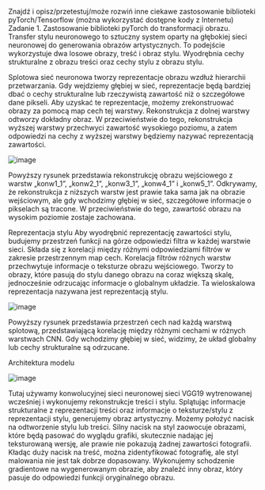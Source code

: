 Znajdź i opisz/przetestuj/może rozwiń inne ciekawe zastosowanie biblioteki pyTorch/Tensorflow (można wykorzystać dostępne kody z Internetu)
Zadanie 1. 
Zastosowanie biblioteki pyTorch do transformacji obrazu.
Transfer stylu neuronowego to sztuczny system oparty na głębokiej sieci neuronowej do generowania obrazów artystycznych. To podejście wykorzystuje dwa losowe obrazy, treść i obraz stylu. Wyodrębnia cechy strukturalne z obrazu treści oraz cechy stylu z obrazu stylu.

Splotowa sieć neuronowa tworzy reprezentacje obrazu wzdłuż hierarchii przetwarzania. Gdy wejdziemy głębiej w sieć, reprezentacje będą bardziej dbać o cechy strukturalne lub rzeczywistą zawartość niż o szczegółowe dane pikseli. Aby uzyskać te reprezentacje, możemy zrekonstruować obrazy za pomocą map cech tej warstwy. Rekonstrukcja z dolnej warstwy odtworzy dokładny obraz. W przeciwieństwie do tego, rekonstrukcja wyższej warstwy przechwyci zawartość wysokiego poziomu, a zatem odpowiedzi na cechy z wyższej warstwy będziemy nazywać reprezentacją zawartości.

![image](https://user-images.githubusercontent.com/80579076/150417035-5be2a551-0787-4ca9-bb87-d22497fe0495.png)

Powyższy rysunek przedstawia rekonstrukcję obrazu wejściowego z warstw „konw1_1”, „konw2_1”, „konw3_1”, „konw4_1” i „konw5_1”. Odkrywamy, że rekonstrukcja z niższych warstw jest prawie taka sama jak na obrazie wejściowym, ale gdy wchodzimy głębiej w sieć, szczegółowe informacje o pikselach są tracone. W przeciwieństwie do tego, zawartość obrazu na wysokim poziomie zostaje zachowana.

Reprezentacja stylu
Aby wyodrębnić reprezentację zawartości stylu, budujemy przestrzeń funkcji na górze odpowiedzi filtra w każdej warstwie sieci. Składa się z korelacji między różnymi odpowiedziami filtrów w zakresie przestrzennym map cech. Korelacja filtrów różnych warstw przechwytuje informacje o teksturze obrazu wejściowego. Tworzy to obrazy, które pasują do stylu danego obrazu na coraz większą skalę, jednocześnie odrzucając informacje o globalnym układzie. Ta wieloskalowa reprezentacja nazywana jest reprezentacją stylu.

![image](https://user-images.githubusercontent.com/80579076/150417260-3df3d685-0b5e-4eed-b3fe-54de79a4dbf4.png)

Powyższy rysunek przedstawia przestrzeń cech nad każdą warstwą splotową, przedstawiającą korelację między różnymi cechami w różnych warstwach CNN. Gdy wchodzimy głębiej w sieć, widzimy, że układ globalny lub cechy strukturalne są odrzucane.

Architektura modelu

![image](https://user-images.githubusercontent.com/80579076/150417545-1f48ca5e-a04a-4d8c-b912-06b083a4973a.png)

Tutaj używamy konwolucyjnej sieci neuronowej sieci VGG19 wytrenowanej wcześniej i wykonujemy rekonstrukcje treści i stylu. Splątując informacje strukturalne z reprezentacji treści oraz informacje o teksturze/stylu z reprezentacji stylu, generujemy obraz artystyczny. Możemy położyć nacisk na odtworzenie stylu lub treści. Silny nacisk na styl zaowocuje obrazami, które będą pasować do wyglądu grafiki, skutecznie nadając jej teksturowaną wersję, ale prawie nie pokazują żadnej zawartości fotografii. Kładąc duży nacisk na treść, można zidentyfikować fotografię, ale styl malowania nie jest tak dobrze dopasowany. Wykonujemy schodzenie gradientowe na wygenerowanym obrazie, aby znaleźć inny obraz, który pasuje do odpowiedzi funkcji oryginalnego obrazu.
